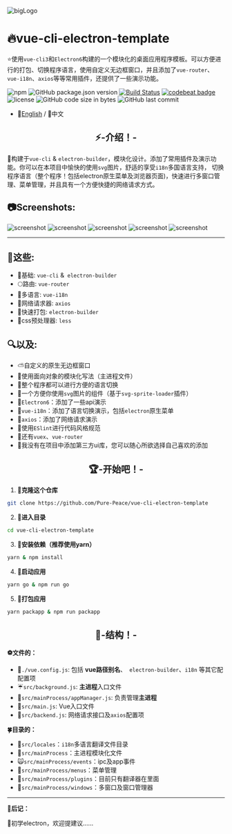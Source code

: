 ![bigLogo](http://otsu.fun/big_logo.png)
# 🔥vue-cli-electron-template
⭐使用`vue-cli3`和`Electron6`构建的一个模块化的桌面应用程序模板。可以方便进行的打包、切换程序语言，使用自定义无边框窗口，并且添加了`vue-router`、`vue-i18n`、`axios`等等常用插件，还提供了一些演示功能。

![npm](https://img.shields.io/npm/v/@vue/cli?color=aa&label=vue-cli)
![GitHub package.json version](https://img.shields.io/github/package-json/v/Pure-Peace/vue-cli-electron-template?color=yellow&logo=yellow&logoColor=yellow)
[![Build Status](https://travis-ci.org/Pure-Peace/vue-cli-electron-template.svg?branch=master)](https://travis-ci.org/Pure-Peace/vue-cli-electron-template)
[![codebeat badge](https://codebeat.co/badges/ee804451-ff1f-4e2f-9858-b0b3e2d96a3f)](https://codebeat.co/projects/github-com-pure-peace-vue-cli-electron-template-master)
![license](https://img.shields.io/badge/license-MIT-000000.svg)
![GitHub code size in bytes](https://img.shields.io/github/languages/code-size/Pure-Peace/vue-cli-electron-template?color=aa&label=Lightweight&logo=aa&logoColor=aa)
![GitHub last commit](https://img.shields.io/github/last-commit/Pure-Peace/vue-cli-electron-template)


- 🌺[English](https://github.com/Pure-Peace/vue-cli-electron-template/blob/master/README.md) / 💖中文

<h2 align="center">⚡-介绍！-</h2>

🚀构建于`vue-cli` & `electron-builder`，模块化设计。添加了常用插件及演示功能。你可以在本项目中愉快的使用`svg`图片，舒适的享受`i18n`多国语言支持， 切换程序语言（整个程序！包括electron原生菜单及浏览器页面)，快速进行多窗口管理、菜单管理，并且具有一个方便快捷的网络请求方式。


## 📷Screenshots:
![screenshot](http://otsu.fun/demos/0.png)
![screenshot](http://otsu.fun/demos/1.png)
![screenshot](http://otsu.fun/demos/gw.png)
![screenshot](http://otsu.fun/demos/2.png)
![screenshot](http://otsu.fun/demos/3.png)


---

## 📘这些:
- 🍊基础: `vue-cli` &` electron-builder`
- 🌕路由: `vue-router`
- 🍁多语言: `vue-i18n`
- 🌝网络请求器: `axios`
- 🚅快速打包: `electron-builder`
- 💚css预处理器: `less`

## 🔍以及:
- ⛅自定义的原生无边框窗口
- 🎨使用面向对象的模块化写法（主进程文件）
- 🍰整个程序都可以进行方便的语言切换
- 🐳一个方便你使用`svg`图片的组件（基于`svg-sprite-loader`插件）
- 🏀`Electron6`：添加了一些api演示
- 🍉`vue-i18n`：添加了语言切换演示，包括`electron`原生菜单
- 🍩`axios`：添加了网络请求演示
- 🌼使用`ESlint`进行代码风格规范
- 🌠还有`vuex`、`vue-router`
- 🍖我没有在项目中添加第三方ui库，您可以随心所欲选择自己喜欢的添加


<h2 align="center">🏆-开始吧！-</h2>


 1. **🍬克隆这个仓库**
 
```bash
git clone https://github.com/Pure-Peace/vue-cli-electron-template
```

 2. **🍮进入目录**
 
```bash
cd vue-cli-electron-template
```

 3. **🍙安装依赖（推荐使用yarn）**
 
```bash
yarn & npm install
```` 


 4. **🌽启动应用**
 
```bash
yarn go & npm run go
```

 5. **🍭打包应用**
 
```bash
yarn packapp & npm run packapp
```


<h2 align="center">🍌-结构！-</h2>

**⚽文件的：**

- 🎰`./vue.config.js`: 包括 **vue路径别名**、` electron-builder`、`i18n` 等其它配配置项
- ☔`src/background.js`: **主进程**入口文件
- 🐐`src/mainProcess/appManager.js`: 负责管理**主进程**
- 🚧`src/main.js`: Vue入口文件
- 🏨`src/backend.js`: 网络请求接口及`axios`配置项

**🍀目录的：**

- 🌲`src/locales`：`i18n`多语言翻译文件目录
- 🐓`src/mainProcess`：主进程模块化文件
- 🙀`src/mainProcess/events`：ipc及app事件
- 🌴`src/mainProcess/menus`：菜单管理
- 🐏`src/mainProcess/plugins`：目前只有翻译器在里面
- 🙉`src/mainProcess/windows`：多窗口及窗口管理器

---
**🔞后记：**

🌹初学electron，欢迎提建议……

